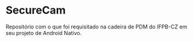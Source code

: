 # SecureCam
Repositório com o que foi requisitado na cadeira de PDM do IFPB-CZ em seu projeto de Android Nativo.
